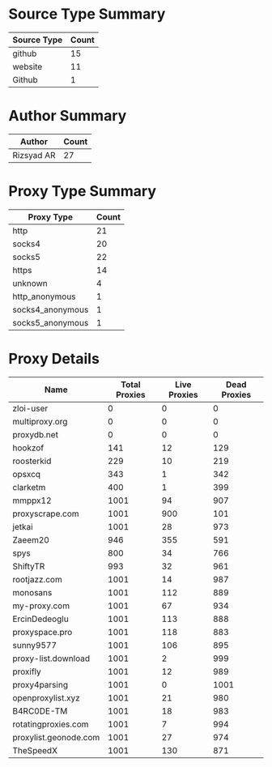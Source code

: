 # Source Type Summary

| Source Type | Count |
|-------------|-------|
| github | 15 |
| website | 11 |
| Github | 1 |


# Author Summary

| Author | Count |
|--------|-------|
| Rizsyad AR | 27 |


# Proxy Type Summary

| Proxy Type | Count |
|------------|-------|
| http | 21 |
| socks4 | 20 |
| socks5 | 22 |
| https | 14 |
| unknown | 4 |
| http_anonymous | 1 |
| socks4_anonymous | 1 |
| socks5_anonymous | 1 |


# Proxy Details

| Name | Total Proxies | Live Proxies | Dead Proxies |
|------|---------------|--------------|---------------|
| zloi-user | 0 | 0 | 0 |
| multiproxy.org | 0 | 0 | 0 |
| proxydb.net | 0 | 0 | 0 |
| hookzof | 141 | 12 | 129 |
| roosterkid | 229 | 10 | 219 |
| opsxcq | 343 | 1 | 342 |
| clarketm | 400 | 1 | 399 |
| mmppx12 | 1001 | 94 | 907 |
| proxyscrape.com | 1001 | 900 | 101 |
| jetkai | 1001 | 28 | 973 |
| Zaeem20 | 946 | 355 | 591 |
| spys | 800 | 34 | 766 |
| ShiftyTR | 993 | 32 | 961 |
| rootjazz.com | 1001 | 14 | 987 |
| monosans | 1001 | 112 | 889 |
| my-proxy.com | 1001 | 67 | 934 |
| ErcinDedeoglu | 1001 | 113 | 888 |
| proxyspace.pro | 1001 | 118 | 883 |
| sunny9577 | 1001 | 106 | 895 |
| proxy-list.download | 1001 | 2 | 999 |
| proxifly | 1001 | 12 | 989 |
| proxy4parsing | 1001 | 0 | 1001 |
| openproxylist.xyz | 1001 | 21 | 980 |
| B4RC0DE-TM | 1001 | 18 | 983 |
| rotatingproxies.com | 1001 | 7 | 994 |
| proxylist.geonode.com | 1001 | 27 | 974 |
| TheSpeedX | 1001 | 130 | 871 |
